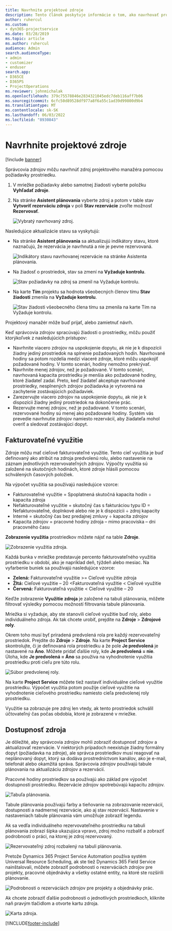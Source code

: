 ```yaml
---
title: Navrhnite projektové zdroje
description: Tento článok poskytuje informácie o tom, ako navrhovať projektové zdroje.
author: ruhercul
ms.custom:
- dyn365-projectservice
ms.date: 03/28/2019
ms.topic: article
ms.author: ruhercul
audience: Admin
search.audienceType:
- admin
- customizer
- enduser
search.app:
- D365CE
- D365PS
- ProjectOperations
ms.reviewer: johnmichalak
ms.openlocfilehash: 379c75578846e2834321045edc7deb116aff7b06
ms.sourcegitcommit: 6cfc50d89528df977a8f6a55c1ad39d99800d9b4
ms.translationtype: MT
ms.contentlocale: sk-SK
ms.lasthandoff: 06/03/2022
ms.locfileid: "8930843"
---
```

# <a name="propose-project-resources"></a>Navrhnite projektové zdroje

[!include [banner](../includes/psa-now-project-operations.md)]

Správcovia zdrojov môžu navrhnúť zdroj projektového manažéra pomocou požiadavky prostriedku.

1. V mriežke požiadavky alebo samotnej žiadosti vyberte položku **Vyhľadať zdroje**.
2. Na stránke **Asistent plánovania** vyberte zdroj a potom v table stav **Vytvoriť rezerváciu zdroja** v poli **Stav rezervácie** zvoľte možnosť **Rezervovať**.

    ![Vybratý navrhovaný zdroj.](media/Resource-Management-image62.png)

Nasledujúce aktualizácie stavu sa vyskytujú:

- Na stránke **Asistent plánovania** sa aktualizujú indikátory stavu, ktoré naznačujú, že rezervácia je navrhnutá a nie je pevne rezervovaná.

    ![Indikátory stavu navrhovanej rezervácie na stránke Asistenta plánovania.](media/Resource-Management-image63.png)

- Na žiadosť o prostriedok, stav sa zmení na **Vyžaduje kontrolu**.

    ![Stav požiadavky na zdroj sa zmenil na Vyžaduje kontrolu.](media/Resource-Management-image64.png)

- Na karte **Tím** projektu sa hodnota všeobecných členov tímu **Stav žiadosti** zmenila na **Vyžaduje kontrolu**.

    ![Stav žiadosti všeobecného člena tímu sa zmenila na karte Tím na Vyžaduje kontrolu.](media/Resource-Management-image48.png)

Projektový manažér môže buď prijať, alebo zamietnuť návrh.

Keď správcovia zdrojov spracúvajú žiadosti o prostriedky, môžu použiť ktorýkoľvek z nasledujúcich prístupov:

- Navrhnite viacero zdrojov na uspokojenie dopytu, ak nie je k dispozícii žiadny jediný prostriedok na splnenie požadovaných hodín. Navrhované hodiny sa potom rozdelia medzi viaceré zdroje, ktoré môžu uspokojiť požadované hodiny. V tomto scenári, hodiny nemožno prekrývať.
- Navrhnite menej zdrojov, než je požadované. V tomto scenári, navrhovaná kapacita prostriedku je menšia ako požadované hodiny, ktoré žiadateľ zadal. Preto, keď žiadateľ akceptuje navrhované prostriedky, nesplnených zdrojov požiadavka je vytvorená na zachytenie zostávajúcich požiadaviek.
- Zarezervujte viacero zdrojov na uspokojenie dopytu, ak nie je k dispozícii žiadny jediný prostriedok na dokončenie prác.
- Rezervujte menej zdrojov, než je požadované. V tomto scenári, rezervované hodiny sú menej ako požadované hodiny. Systém vás prevedie navrhnutie zdrojov namiesto rezervácií, aby žiadateľa mohol overiť a sledovať zostávajúci dopyt.

## <a name="billable-utilization"></a>Fakturovateľné využitie

Zdroje môžu mať cieľové fakturovateľné využitie. Tento cieľ využitia je buď definovaný ako atribút na zdroja predvolenú rolu, alebo nastavenie na záznam jednotlivých rezervovateľných zdrojov. Výpočty využitia sú založené na skutočných hodinách, ktoré zdroje hlásili pomocou schválených časových položiek.

Na výpočet využitia sa používajú nasledujúce vzorce:

- Fakturovateľné využitie = Spoplatnená skutočná kapacita hodín ÷ kapacita zdroja
- Nefakturovateľné využitie = skutočný čas s fakturáciou typu ID = Nefakturovateľné, doplnkové alebo nie je k dispozícii ÷ zdroj kapacity
- Interné = skutočný čas bez predajnej zmluvy ÷ kapacita zdrojov
- Kapacita zdrojov = pracovné hodiny zdroja – mimo pracoviska – dni pracovného času

**Zobrazenie využitia** prostriedkov môžete nájsť na table **Zdroje**.

![Zobrazenie využitia zdroja.](media/Resource-Management-image65.png)

Každá bunka v mriežke predstavuje percento fakturovateľného využitia prostriedku v období, ako je napríklad deň, týždeň alebo mesiac. Na vyfarbenie buniek sa používajú nasledujúce vzorce:

- **Zelená:** Fakturovateľné využitie \>= Cieľové využitie zdroja
- **Žltá:** Cieľové využitie – 20 \<Fakturovateľná využitie \< Cieľové využitie
- **Červená:** Fakturovateľná využitie \< Cieľové využitie – 20

Keďže zobrazenie **Využitie zdroja** je založené na tabuli plánovania, môžete filtrovať výsledky pomocou možností filtrovania tabule plánovania.

Mriežka si vyžaduje, aby ste stanovili cieľové využitie buď roly, alebo individuálneho zdroja. Ak tak chcete urobiť, prejdite na **Zdroje** \> **Zdrojové roly**.

Okrem toho musí byť priradená predvolená rola pre každý rezervovateľný prostriedok. Prejdite do **Zdroje** \> **Zdroje**. Na karte **Project Service** skontrolujte, či je definovaná rola prostriedku a že pole **Je predvolená** je nastavené na **Áno**. Môžete pridať ďalšie roly, kde **Je predvolená = nie**. Úloha, kde **Je predvolená = Áno** sa používa na vyhodnotenie využitia prostriedku proti cieľu pre túto rolu.

![Súbor predvolenej roly.](media/Resource-Management-image67.png)

Na karte **Project Service** môžete tiež nastaviť individuálne cieľové využitie prostriedku. Výpočet využitia potom použije cieľové využitie na vyhodnotenie cieľového prostriedku namiesto cieľa predvolenej roly prostriedku.

Využitie sa zobrazuje pre zdroj len vtedy, ak tento prostriedok schválil účtovateľný čas počas obdobia, ktoré je zobrazené v mriežke.

## <a name="resource-availability"></a>Dostupnosť zdroja

Je dôležité, aby správcovia zdrojov mohli zobraziť dostupnosť zdrojov a aktualizovať rezervácie. V niektorých prípadoch neexistuje žiadny formálny dopyt (požiadavka na zdroje), ale správca prostriedkov musí reagovať na neplánovaný dopyt, ktorý sa dodáva prostredníctvom kanálov, ako je e-mail, telefonát alebo okamžitá správa. Správcovia zdrojov používajú tabule plánovania na aktualizáciu zdrojov a rezervácií.

Pracovné hodiny prostriedkov sa používajú ako základ pre výpočet dostupnosti prostriedku. Rezervácie zdrojov spotrebúvajú kapacitu zdrojov.

![Tabuľa plánovania.](media/Resource-Management-image68.png)

Tabule plánovania používajú farby a tieňovanie na zobrazovanie rezervácií, dostupnosti a nadmernej rezervácie, ako aj stav rezervácií. Nastavenie v nastaveniach tabule plánovania vám umožňuje zobraziť legendu.

Ak sa vedľa individuálneho rezervovateľného prostriedku na tabuli plánovania zobrazí šípka ukazujúca vpravo, zdroj možno rozbaliť a zobraziť podrobnosti o práci, na ktorej je zdroj rezervovaný.

![Rezervovateľný zdroj rozbalený na tabuli plánovania.](media/Resource-Management-image69.png)

Pretože Dynamics 365 Project Service Automation používa systém Universal Resource Scheduling, ak ste tiež Dynamics 365 Field Service nainštalovali, môžete zobraziť podrobnosti o rezerváciách zdrojov pre projekty, pracovné objednávky a všetky ostatné entity, na ktoré ste rozšírili plánovanie.

![Podrobnosti o rezerváciách zdrojov pre projekty a objednávky prác.](media/Resource-Management-image70.png)

Ak chcete zobraziť ďalšie podrobnosti o jednotlivých prostriedkoch, kliknite naň pravým tlačidlom a otvorte kartu zdroja.

![Karta zdroja.](media/Resource-Management-image71.png)


[!INCLUDE[footer-include](../includes/footer-banner.md)]
